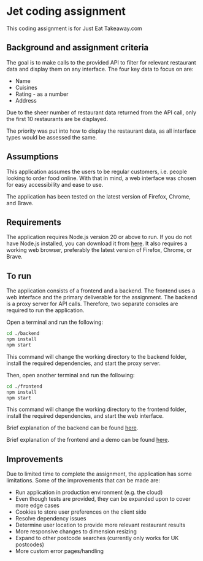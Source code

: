 # Jet coding assignment
This coding assignment is for Just Eat Takeaway.com

## Background and assignment criteria
The goal is to make calls to the provided API to filter for relevant restaurant data and display them on any interface. The four key data to focus on are:
- Name
- Cuisines
- Rating - as a number
- Address

Due to the sheer number of restaurant data returned from the API call, only the first 10 restaurants are be displayed.

The priority was put into how to display the restaurant data, as all interface types would be assessed the same.

## Assumptions
This application assumes the users to be regular customers, i.e. people looking to order food online. With that in mind, a web interface was chosen for easy accessibility and ease to use. 

The application has been tested on the latest version of Firefox, Chrome, and Brave.

## Requirements
The application requires Node.js version 20 or above to run. If you do not have Node.js installed, you can download it from [here](https://nodejs.org/en/download/). It also requires a working web browser, preferably the latest version of Firefox, Chrome, or Brave.

## To run
The application consists of a frontend and a backend. The frontend uses a web interface and the primary deliverable for the assignment. The backend is a proxy server for API calls. Therefore, two separate consoles are required to run the application.

Open a terminal and run the following:
```bash
cd ./backend
npm install
npm start
```
This command will change the working directory to the backend folder, install the required dependencies, and start the proxy server.

Then, open another terminal and run the following:
```bash
cd ./frontend
npm install
npm start
```
This command will change the working directory to the frontend folder, install the required dependencies, and start the web interface.

Brief explanation of the backend can be found [here](./backend/README.md).

Brief explanation of the frontend and a demo can be found [here](./frontend/README.md).

## Improvements
Due to limited time to complete the assignment, the application has some limitations. Some of the improvements that can be made are:

- Run application in production environment (e.g. the cloud)
- Even though tests are provided, they can be expanded upon to cover more edge cases
- Cookies to store user preferences on the client side
- Resolve dependency issues
- Determine user location to provide more relevant restaurant results
- More responsive changes to dimension resizing
- Expand to other postcode searches (currently only works for UK postcodes)
- More custom error pages/handling
